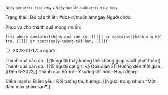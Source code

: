 <sub>Ngày tạo: `=this.file.cday` •  Ngày sửa lần cuối: `=this.file.mday`</sub>

Trạng thái::
Độ cấp thiết:: #đct-🔥/muốnlàmngay
Người chơi::

Phục vụ cho thành quả mong muốn:
```dataview
list where contains(thành-quả-cần-có, [[]]) or contains(thành-quả-hỗ-trợ, [[]]) or contains(ý-tưởng-tốt-hơn, [[]]) 
```

- [ ] 2023-01-17: 5 người

Thành quả cần có:: [[15 người thấy không thể không giúp vault phát triển]]
Thành quả cần có:: [[15 người đạt git1 và Obsidian 2]]
Hướng đến thời gian:: [[Đến 6-2023]]
Thành quả hỗ trợ::
Ý tưởng tốt hơn::
Hoạt động::

Điểm mạnh::
Điểm yếu::
Đối tượng thụ hưởng:: [[Người trong nhóm ❝Một đám mây chim sáo❞]]